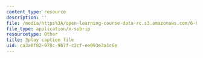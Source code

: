 ```yaml
---
content_type: resource
description: ''
file: /media/https%3A/open-learning-course-data-rc.s3.amazonaws.com/6-034-artificial-intelligence-fall-2010/ca3a0f82978c9b7fc2cfee093e3a1c6e_PimSbFGrwXM.srt
file_type: application/x-subrip
resourcetype: Other
title: 3play caption file
uid: ca3a0f82-978c-9b7f-c2cf-ee093e3a1c6e
---
```

